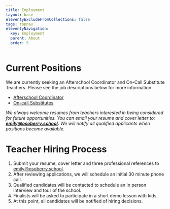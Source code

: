 ```yaml
---
title: Employment
layout: base
eleventyExcludeFromCollections: false
tags: topnav
eleventyNavigation:
  key: Employment
  parent: About
  order: 5
---
```

# Current Positions

We are currently seeking an Afterschool Coordinator and On-Call Substitute Teachers. Please see the job descriptions below for more information.

* [Afterschool Coordinator](https://docs.google.com/document/d/1-0TCHDZgR8F0K7LFwculi0K2UkmduojnzDMeytxzYMo/edit?usp=sharing) 
* [On-call Substitutes](https://docs.google.com/document/d/1-3k5kOVbGQjhTGWt8zdCjJ8kFGze0YBUhR9aIolBYg4/edit?usp=sharing) 

*We always welcome resumes from teachers interested in being considered for future opportunities. You can email your resume and cover letter to: **emily@osoberry.school.** We will notify all qualified applicants when positions become available.*

# Teacher Hiring Process

1. Submit your resume, cover letter and three professional references to emily@osoberry.school.
2. After reviewing applications, we will schedule an initial 30 minute phone call.
3. Qualified candidates will be contacted to schedule an in person interview and tour of the school. 
4. Finalists will be asked to participate in a short demo lesson with kids. 
5. At this point, all candidates will be notified of hiring decisions.
